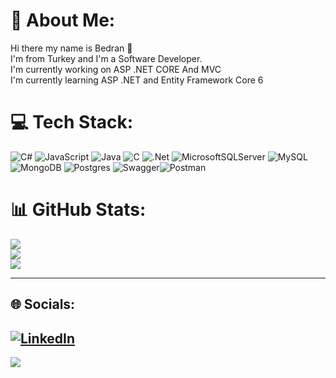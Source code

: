# 💫 About Me:
Hi there my name is Bedran 👋<br>I'm from Turkey and I'm a Software Developer.<br>I'm currently working on ASP .NET CORE And MVC<br>I'm currently learning ASP .NET and Entity Framework Core 6


# 💻 Tech Stack:
![C#](https://img.shields.io/badge/c%23-%23239120.svg?style=for-the-badge&logo=c-sharp&logoColor=white) ![JavaScript](https://img.shields.io/badge/javascript-%23323330.svg?style=for-the-badge&logo=javascript&logoColor=%23F7DF1E) ![Java](https://img.shields.io/badge/java-%23ED8B00.svg?style=for-the-badge&logo=java&logoColor=white) ![C](https://img.shields.io/badge/c-%2300599C.svg?style=for-the-badge&logo=c&logoColor=white) ![.Net](https://img.shields.io/badge/.NET-5C2D91?style=for-the-badge&logo=.net&logoColor=white) ![MicrosoftSQLServer](https://img.shields.io/badge/Microsoft%20SQL%20Sever-CC2927?style=for-the-badge&logo=microsoft%20sql%20server&logoColor=white) ![MySQL](https://img.shields.io/badge/mysql-%2300f.svg?style=for-the-badge&logo=mysql&logoColor=white) ![MongoDB](https://img.shields.io/badge/MongoDB-%234ea94b.svg?style=for-the-badge&logo=mongodb&logoColor=white) ![Postgres](https://img.shields.io/badge/postgres-%23316192.svg?style=for-the-badge&logo=postgresql&logoColor=white) ![Swagger](https://img.shields.io/badge/-Swagger-%23Clojure?style=for-the-badge&logo=swagger&logoColor=white)![Postman](https://img.shields.io/badge/Postman-FF6C37?style=for-the-badge&logo=postman&logoColor=white)
# 📊 GitHub Stats:
![](https://github-readme-stats.vercel.app/api?username=bedranozcan&theme=dark&hide_border=false&include_all_commits=true&count_private=true)<br/>
![](https://github-readme-streak-stats.herokuapp.com/?user=bedranozcan&theme=dark&hide_border=false)<br/>
![](https://github-readme-stats.vercel.app/api/top-langs/?username=bedranozcan&theme=dark&hide_border=false&include_all_commits=true&count_private=true&layout=compact)

---
## 🌐 Socials:
[![LinkedIn](https://img.shields.io/badge/LinkedIn-%230077B5.svg?logo=linkedin&logoColor=white)](https://linkedin.com/in/bedran-ozcan) 
----
[![](https://visitcount.itsvg.in/api?id=bedranozcan&icon=0&color=0)](https://visitcount.itsvg.in)

<!-- Proudly created with GPRM ( https://gprm.itsvg.in ) -->
